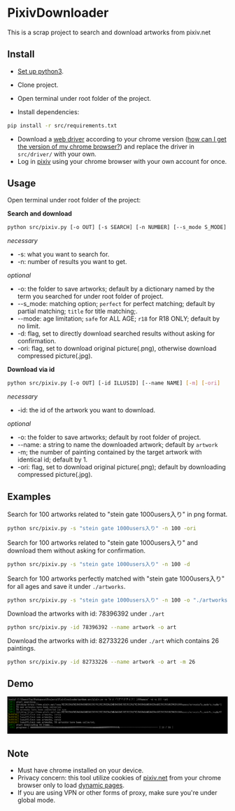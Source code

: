 # PixivDownloader
This is a scrap project to search and download artworks from pixiv.net

## Install

- [Set up python3](https://www.python.org/downloads/).

- Clone project.

- Open terminal under root folder of the project.

- Install dependencies:

```bash
pip install -r src/requirements.txt
```

- Download a [web driver](https://sites.google.com/a/chromium.org/chromedriver/downloads) according to your chrome version ([how can I get the version of my chrome browser?](https://www.businessinsider.com/what-version-of-google-chrome-do-i-have?r=DE&IR=T)) and replace the driver in ```src/driver/```  with your own.
- Log in [pixiv](www.pixiv.net) using your chrome browser with your own account for once.

## Usage

Open terminal under root folder of the project:

**Search and download**

```bash
python src/pixiv.py [-o OUT] [-s SEARCH] [-n NUMBER] [--s_mode S_MODE] [--mode MODE] [-d] [-ori]
```

*necessary*

- -s: what you want to search for.
- -n: number of results you want to get.

*optional*

- -o: the folder to save artworks; default by a dictionary named by the term you searched for under root folder of project. 
- --s_mode: matching option; ```perfect``` for perfect matching; default by partial matching; ```title``` for title matching;.
- --mode: age limitation; ```safe``` for ALL AGE; ```r18``` for R18 ONLY; default by no limit.
- -d: flag, set to directly download searched results without asking for confirmation.
- -ori: flag, set to download original picture(.png), otherwise download compressed picture(.jpg).

**Download via id**

```bash
python src/pixiv.py [-o OUT] [-id ILLUSID] [--name NAME] [-m] [-ori]
```

*necessary*

- -id: the id of the artwork you want to download.

*optional*

- -o: the folder to save artworks; default by root folder of project.
- --name: a string to name the downloaded artwork; default by ```artwork```
- -m; the number of painting contained by the target artwork with identical id; default by 1.
- -ori: flag, set to download original picture(.png); default by downloading compressed picture(.jpg).

## Examples

Search for 100 artworks related to "stein gate 1000users入り" in png format.

```bash
python src/pixiv.py -s "stein gate 1000users入り" -n 100 -ori
```

Search for 100 artworks related to "stein gate 1000users入り" and download them without asking for confirmation.

```bash
python src/pixiv.py -s "stein gate 1000users入り" -n 100 -d
```

Search for 100 artworks perfectly matched with "stein gate 1000users入り"  for all ages and save it under ```./artworks```.

```bash
python src/pixiv.py -s "stein gate 1000users入り" -n 100 -o "./artworks" --s_mode perfect --mode safe
```

Download the artworks with id: 78396392 under ```./art```

```bash
python src/pixiv.py -id 78396392 --name artwork -o art
```

Download the artworks with id: 82733226 under ```./art``` which contains 26 paintings.

```bash
python src/pixiv.py -id 82733226 --name artwork -o art -m 26
```

## Demo

![Capture](images/Capture.PNG)

## Note

- Must have chrome installed on your device.
- Privacy concern: this tool utilize cookies of [pixiv.net](www.pixiv.net) from your chrome browser only to load [dynamic pages](https://www.doteasy.com/web-hosting-articles/what-is-a-dynamic-web-page.cfm).
- If you are using VPN or other forms of proxy, make sure you're under global mode.

